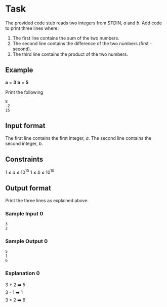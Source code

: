 # Task
The provided code stub reads two integers from STDIN, _a_ and _b_. Add code to print three lines where:

1. The first line contains the sum of the two numbers.
2. The second line contains the difference of the two numbers (first - second).
3. The third line contains the product of the two numbers.

## Example
__a__ = __3__
__b__ = __5__

Print the following 
```
8
-2
15
```

## Input format
The first line contains the first integer, _a_.
The second line contains the second integer, _b_.

## Constraints
1 ≤ _a_ ≤ 10<sup>10</sup>
1 ≤ _b_ ≤ 10<sup>10</sup>

## Output format
Print the three lines as explained above.

### Sample Input 0
```
3
2
```
### Sample Output 0
```
5
1
6
```

### Explanation 0

3 + 2 ➡️ 5 <br>
3 - 1 ➡️ 1 <br>
3 * 2 ➡️ 6 


